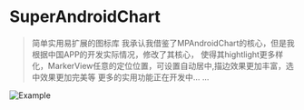 # SuperAndroidChart
> 简单实用易扩展的图标库
> 我承认我借鉴了MPAndroidChart的核心，但是我根据中国APP的开发实际情况，修改了其核心，
> 使得其hightlight更多样化，MarkerView任意的定位位置，可设置自动居中,描边效果更加丰富，选中效果更加完美等
> 更多的实用功能正在开发中... ...

![Example](/path/to/img.jpg)
